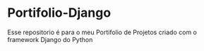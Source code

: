 # Portifolio-Django
Esse repositorio é para o meu Portifolio de Projetos criado com o framework Django do Python
